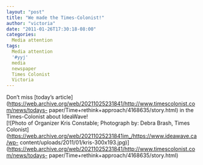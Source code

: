 ```yaml
---
layout: "post"
title: "We made the Times-Colonist!"
author: "victoria"
date: "2011-01-26T17:30:18-08:00"
categories:
  Media attention
tags: 
  Media attention
  '#yyj'
  media
  newspaper
  Times Colonist
  Victoria
---
```


Don’t miss [today’s
article](https://web.archive.org/web/20211025231841/http://www.timescolonist.com/news/todays-
paper/Time+rethink+approach/4168635/story.html) in the Times-Colonist about
IdeaWave!  
[![Photo of Organizer Kris Constable; Photograph by: Debra Brash, Times
Colonist](https://web.archive.org/web/20211025231841im_/https://www.ideawave.ca/wp-
content/uploads/2011/01/kris-300x193.jpg)](https://web.archive.org/web/20211025231841/http://www.timescolonist.com/news/todays-
paper/Time+rethink+approach/4168635/story.html)


[//]: # (Retrieved from https://web.archive.org/web/20210926162411/https://www.ideawave.ca/we-made-the-times-colonist/)